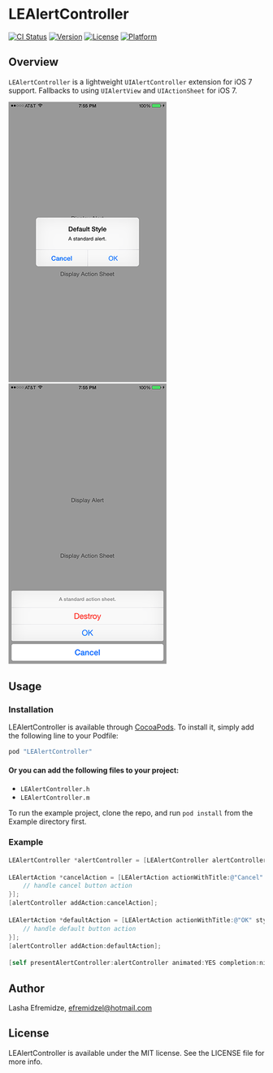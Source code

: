 # LEAlertController

[![CI Status](http://img.shields.io/travis/efremidze/LEAlertController.svg?style=flat)](https://travis-ci.org/efremidze/LEAlertController)
[![Version](https://img.shields.io/cocoapods/v/LEAlertController.svg?style=flat)](http://cocoapods.org/pods/LEAlertController)
[![License](https://img.shields.io/cocoapods/l/LEAlertController.svg?style=flat)](http://cocoapods.org/pods/LEAlertController)
[![Platform](https://img.shields.io/cocoapods/p/LEAlertController.svg?style=flat)](http://cocoapods.org/pods/LEAlertController)

## Overview

`LEAlertController` is a lightweight `UIAlertController` extension for iOS 7 support. Fallbacks to using `UIAlertView` and `UIActionSheet` for iOS 7.

![UIAlertView Screenshot](Screenshots/alert.png)
![UIActionSheet Screenshot](Screenshots/actionsheet.png)

## Usage

### Installation

LEAlertController is available through [CocoaPods](http://cocoapods.org). To install
it, simply add the following line to your Podfile:

```ruby
pod "LEAlertController"
```

#### Or you can add the following files to your project:

* `LEAlertController.h`
* `LEAlertController.m`

To run the example project, clone the repo, and run `pod install` from the Example directory first.

### Example

```objectivec
LEAlertController *alertController = [LEAlertController alertControllerWithTitle:@"Default Style" message:@"A standard alert." preferredStyle:LEAlertControllerStyleAlert];

LEAlertAction *cancelAction = [LEAlertAction actionWithTitle:@"Cancel" style:LEAlertActionStyleCancel handler:^(LEAlertAction *action) {
    // handle cancel button action
}];
[alertController addAction:cancelAction];

LEAlertAction *defaultAction = [LEAlertAction actionWithTitle:@"OK" style:LEAlertActionStyleDefault handler:^(LEAlertAction *action) {
    // handle default button action
}];
[alertController addAction:defaultAction];

[self presentAlertController:alertController animated:YES completion:nil];
```

## Author

Lasha Efremidze, efremidzel@hotmail.com

## License

LEAlertController is available under the MIT license. See the LICENSE file for more info.
